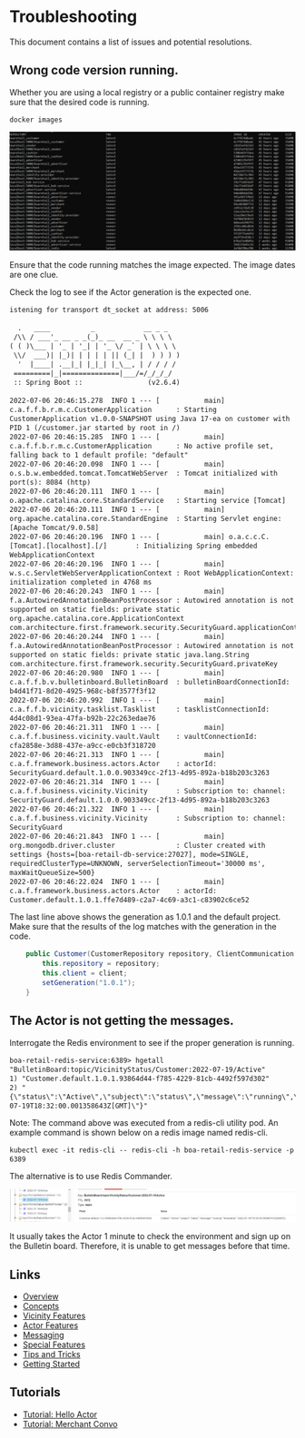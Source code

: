 # Troubleshooting

This document contains a list of issues and potential resolutions.

## Wrong code version running.

Whether you are using a local registry or a public container registry make sure that the desired code is running.

```shell
docker images
```

![](images/Troubleshooting/Troubleshooting-Docker-Images.png)

Ensure that the code running matches the image expected.
The image dates are one clue.

Check the log to see if the Actor generation is the expected one.

```shell
istening for transport dt_socket at address: 5006

  .   ____          _            __ _ _
 /\\ / ___'_ __ _ _(_)_ __  __ _ \ \ \ \
( ( )\___ | '_ | '_| | '_ \/ _` | \ \ \ \
 \\/  ___)| |_)| | | | | || (_| |  ) ) ) )
  '  |____| .__|_| |_|_| |_\__, | / / / /
 =========|_|==============|___/=/_/_/_/
 :: Spring Boot ::                (v2.6.4)

2022-07-06 20:46:15.278  INFO 1 --- [           main] c.a.f.f.b.r.m.c.CustomerApplication      : Starting CustomerApplication v1.0.0-SNAPSHOT using Java 17-ea on customer with PID 1 (/customer.jar started by root in /)
2022-07-06 20:46:15.285  INFO 1 --- [           main] c.a.f.f.b.r.m.c.CustomerApplication      : No active profile set, falling back to 1 default profile: "default"
2022-07-06 20:46:20.098  INFO 1 --- [           main] o.s.b.w.embedded.tomcat.TomcatWebServer  : Tomcat initialized with port(s): 8084 (http)
2022-07-06 20:46:20.111  INFO 1 --- [           main] o.apache.catalina.core.StandardService   : Starting service [Tomcat]
2022-07-06 20:46:20.111  INFO 1 --- [           main] org.apache.catalina.core.StandardEngine  : Starting Servlet engine: [Apache Tomcat/9.0.58]
2022-07-06 20:46:20.196  INFO 1 --- [           main] o.a.c.c.C.[Tomcat].[localhost].[/]       : Initializing Spring embedded WebApplicationContext
2022-07-06 20:46:20.196  INFO 1 --- [           main] w.s.c.ServletWebServerApplicationContext : Root WebApplicationContext: initialization completed in 4768 ms
2022-07-06 20:46:20.243  INFO 1 --- [           main] f.a.AutowiredAnnotationBeanPostProcessor : Autowired annotation is not supported on static fields: private static org.apache.catalina.core.ApplicationContext com.architecture.first.framework.security.SecurityGuard.applicationContext
2022-07-06 20:46:20.244  INFO 1 --- [           main] f.a.AutowiredAnnotationBeanPostProcessor : Autowired annotation is not supported on static fields: private static java.lang.String com.architecture.first.framework.security.SecurityGuard.privateKey
2022-07-06 20:46:20.980  INFO 1 --- [           main] c.a.f.f.b.v.bulletinboard.BulletinBoard  : bulletinBoardConnectionId: b4d41f71-8d20-4925-968c-b8f3577f3f12
2022-07-06 20:46:20.992  INFO 1 --- [           main] c.a.f.f.b.vicinity.tasklist.Tasklist     : tasklistConnectionId: 4d4c08d1-93ea-47fa-b92b-22c263edae76
2022-07-06 20:46:21.311  INFO 1 --- [           main] c.a.f.f.business.vicinity.vault.Vault    : vaultConnectionId: cfa2858e-3d88-437e-a9cc-e0cb3f318720
2022-07-06 20:46:21.313  INFO 1 --- [           main] c.a.f.framework.business.actors.Actor    : actorId: SecurityGuard.default.1.0.0.903349cc-2f13-4d95-892a-b18b203c3263
2022-07-06 20:46:21.314  INFO 1 --- [           main] c.a.f.f.business.vicinity.Vicinity       : Subscription to: channel: SecurityGuard.default.1.0.0.903349cc-2f13-4d95-892a-b18b203c3263
2022-07-06 20:46:21.322  INFO 1 --- [           main] c.a.f.f.business.vicinity.Vicinity       : Subscription to: channel: SecurityGuard
2022-07-06 20:46:21.843  INFO 1 --- [           main] org.mongodb.driver.cluster               : Cluster created with settings {hosts=[boa-retail-db-service:27027], mode=SINGLE, requiredClusterType=UNKNOWN, serverSelectionTimeout='30000 ms', maxWaitQueueSize=500}
2022-07-06 20:46:22.024  INFO 1 --- [           main] c.a.f.framework.business.actors.Actor    : actorId: Customer.default.1.0.1.ffe7d489-c2a7-4c69-a3c1-c83902c6ce52

```

The last line above shows the generation as 1.0.1 and the default project. 
Make sure that the results of the log matches with the generation in the code.

```java
    public Customer(CustomerRepository repository, ClientCommunication client) {
        this.repository = repository;
        this.client = client;
        setGeneration("1.0.1");
    }
```

## The Actor is not getting the messages.

Interrogate the Redis environment to see if the proper generation is running.

```shell
boa-retail-redis-service:6389> hgetall "BulletinBoard:topic/VicinityStatus/Customer:2022-07-19/Active"
1) "Customer.default.1.0.1.93864d44-f785-4229-81cb-4492f597d302"
2) "{\"status\":\"Active\",\"subject\":\"status\",\"message\":\"running\",\"timestamp\":\"2022-07-19T18:32:00.001358643Z[GMT]\"}"
```

Note: The command above was executed from a redis-cli utility pod.
An example command is shown below on a redis image named redis-cli.

```shell
kubectl exec -it redis-cli -- redis-cli -h boa-retail-redis-service -p 6389
```

The alternative is to use Redis Commander.

![](images/Troubleshooting/Troubleshooting-Actor-Availability.png)

It usually takes the Actor 1 minute to check the environment and sign up on the Bulletin board.
Therefore, it is unable to get messages before that time.

## Links
- [Overview](Overview.md 'Overview')
- [Concepts](Concepts.md)
- [Vicinity Features](Vicinity-Features.md 'Vicinity Features')
- [Actor Features](Actor-Features.md)
- [Messaging](Messaging.md)
- [Special Features](Special-Features.md)
- [Tips and Tricks](Tips-and-Tricks.md)
- [Getting Started](../../README.md)

## Tutorials
- [Tutorial: Hello Actor](Tutorials-Hello-Actor.md)
- [Tutorial: Merchant Convo](Tutorials-Merchant-Convo.md)
